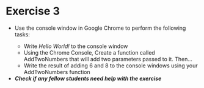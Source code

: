 # Exercise 3
<ul>
    <li>Use the console window in Google Chrome to perform the following tasks:</li>
    <ul>
        <li>Write <em>Hello World!</em> to the console window</li>
        <li>Using the Chrome Console, Create a function called AddTwoNumbers that will add two parameters passed to it. Then...</li>
        <li>Write the result of adding 6 and 8 to the console windows using your AddTwoNumbers function</li>
    </ul>
    <li><em><strong>Check if any fellow students need help with the exercise</strong></em></li>
</ul>